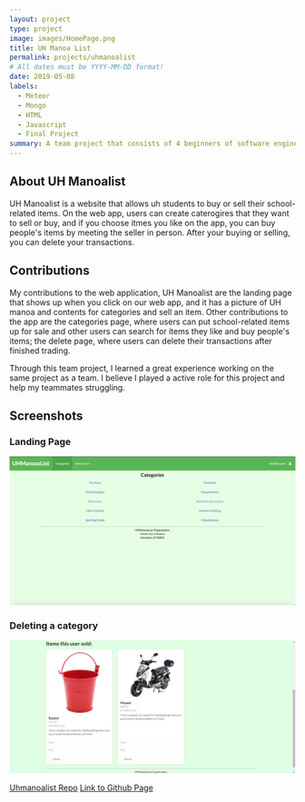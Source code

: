 ```yaml
---
layout: project
type: project
image: images/HomePage.png
title: UH Manoa List
permalink: projects/uhmanoalist
# All dates must be YYYY-MM-DD format!
date: 2019-05-08
labels:
  - Meteor
  - Mongo
  - HTML
  - Javascript
  - Final Project
summary: A team project that consists of 4 beginners of software engineers.
---
```


<h2>About UH Manoalist</h2>
UH Manoalist is a website that allows uh students to buy or sell their school-related items. On the web app, users can create caterogires that they want to sell or buy, and if you choose itmes you like on the app, you can buy people's items by meeting the seller in person. After your buying or selling, you can delete your transactions.

<h2>Contributions</h2>
My contributions to the web application, UH Manoalist are the landing page that shows up when you click on our web app, and it has a picture of UH manoa and contents for categories and sell an item. Other contributions to the app are the categories page, where users can put school-related items up for sale and other users can search for items they like and buy people's items; the delete page, where users can delete their transactions after finished trading.  

Through this team project, I learned a great experience working on the same project as a team. I believe I played a active role for this project and help my teammates struggling. 
<h2>Screenshots</h2>
<h3>Landing Page</h3>
<img class='ui centered big image" src="\images\HomePage.png">
<h3>Categories Page</h3>
<img class='ui centered big image" src="\images\CategoriesPage.png">
<h3>Deleting a category</h3>
<img class='ui centered big image" src="\images\beforedelete.png">
<h3>After Successful Delete</h3>
<img class='ui centered big image" src="\images\afterdelete.png">

[Uhmanoalist Repo](https://github.com/uhmanoaslist/uhmanoalistcode)
[Link to Github Page](https://github.com/uhmanoaslist/uhmanoaslist.github.io/blob/master/index.md)


